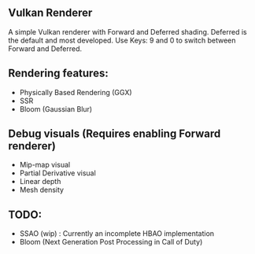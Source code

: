 ## Vulkan Renderer
A simple Vulkan renderer with Forward and Deferred shading.
Deferred is the default and most developed. Use Keys: 9 and 0 to switch between Forward and Deferred.

## Rendering features: 
* Physically Based Rendering (GGX)
* SSR
* Bloom (Gaussian Blur)

## Debug visuals (Requires enabling Forward renderer)
* Mip-map visual
* Partial Derivative visual 
* Linear depth
* Mesh density

## TODO:
* SSAO (wip) : Currently an incomplete HBAO implementation 
* Bloom (Next Generation Post Processing in Call of Duty)
